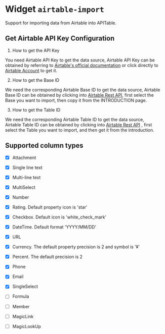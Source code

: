 # Widget `airtable-import`

Support for importing data from Airtable into APITable.


## Get Airtable API Key Configuration

1. How to get the API Key

You need Airtable API Key to get the data source, Airtable API Key can be obtained by referring to [Airtable's official documentation](https://support.airtable.com/hc/en-us/articles/219046777) or click directly to [Airtable Account](https://airtable.com/account) to get it.

2. How to get the Base ID

We need the corresponding Airtable Base ID to get the data source, Airtable Base ID can be obtained by clicking into [Airtable Rest API](https://airtable.com/api), first select the Base you want to import, then copy it from the INTRODUCTION page.

3. How to get the Table ID

We need the corresponding Airtable Table ID to get the data source, Airtable Table ID can be obtained by clicking into [Airtable Rest API](https://airtable.com/api) , first select the Table you want to import, and then get it from the introduction.

## Supported column types

- [x] Attachment
- [x] Single line text
- [x] Multi-line text
- [x] MultiSelect
- [x] Number
- [x] Rating. Default property icon is 'star'
- [x] Checkbox. Default icon is 'white_check_mark'
- [x] DateTime. Default format 'YYYY/MM/DD'
- [x] URL
- [x] Currency. The default property precision is 2 and symbol is '¥'
- [x] Percent. The default precision is 2
- [x] Phone
- [x] Email
- [x] SingleSelect
- [ ] Formula
- [ ] Member
- [ ] MagicLink
- [ ] MagicLookUp

